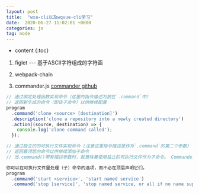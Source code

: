 ```yaml
---
layout: post
title:  "wxa-cli以及wqvue-cli学习"
date:  2020-06-27 11:02:01 +0800
categories: js
tag: node
---
```


* content
{:toc}

1. figlet  --- 基于ASCII字符组成的字符画

2. webpack-chain  

3. commander.js [commander github](https://github.com/tj/commander.js/blob/master/Readme_zh-CN.md)  
```js
// 通过绑定处理函数实现命令（这里的指令描述为放在`.command`中）
// 返回新生成的命令（即该子命令）以供继续配置
program
  .command('clone <source> [destination]')
  .description('clone a repository into a newly created directory')
  .action((source, destination) => {
    console.log('clone command called');
  });

// 通过独立的的可执行文件实现命令 (注意这里指令描述是作为`.command`的第二个参数)
// 返回最顶层的命令以供继续添加子命令
// 当.command()带有描述参数时，就意味着使用独立的可执行文件作为子命令。 Commander 将会尝试在入口脚本（例如 ./examples/pm）的目录中搜索program-command形式的可执行文件，例如pm-install, pm-search。通过配置选项executableFile可以自定义名字。

你可以在可执行文件里处理（子）命令的选项，而不必在顶层声明它们。
program
  .command('start <service>', 'start named service')
  .command('stop [service]', 'stop named service, or all if no name supplied');

```

